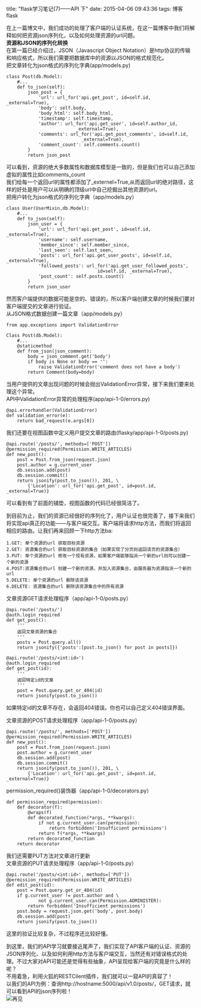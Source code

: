 title: "flask学习笔记(7)——API 下"
date: 2015-04-06 09:43:36
tags: 博客 flask

在上一篇博文中，我们成功的处理了客户端的认证系统，在这一篇博客中我们将解释如何把资源json序列化，以及如何处理资源的url问题。<br/>
<strong>资源和JSON的序列化转换</strong></br>
在第一篇已经介绍过，JSON（Javascript Object Notation）是http协议的传输和响应格式，所以我们需要把数据库中的资源以JSON的格式规范化。<br/>
把文章转化为json格式的序列化字典(app/models.py)

	class Post(db.Model):
		#...
		def to_json(self):
        	json_post = {
            	'url': url_for('api.get_post', id=self.id, _external=True),
            	'body': self.body,
            	'body_html': self.body_html,
            	'timestamp': self.timestamp,
            	'author': url_for('api.get_user', id=self.author_id,
                              _external=True),
            	'comments': url_for('api.get_post_comments', id=self.id,
                                _external=True),
            	'comment_count': self.comments.count()
        	}
        	return json_post

可以看到，资源的绝大多数属性和数据库模型是一致的，但是我们也可以自己添加虚拟的属性比如comments_count<br/>
我们给每一个返回url的属性都添加了_externel=True,从而返回url的绝对路径，这样的好处是用户可以从明确的顶级url中自己挖掘出其他资源的url。<br/>
把用户转化为json格式的序列化字典（app/models.py）

	class User(UserMixin,db.Model):
		#...
		def to_json(self):
        	json_user = {
            	'url': url_for('api.get_post', id=self.id, _external=True),
            	'username': self.username,
            	'member_since': self.member_since,
            	'last_seen': self.last_seen,
            	'posts': url_for('api.get_user_posts', id=self.id, _external=True),
            	'followed_posts': url_for('api.get_user_followed_posts',
                                      id=self.id, _external=True),
            	'post_count': self.posts.count()
        	}
        	return json_user
然而客户端提供的数据可能是空的、错误的，所以客户端创建文章的时候我们要对客户端提交的文章进行验证。<br/>
从JSON格式数据创建一篇文章（app/models.py）

	from app.exceptions import ValidationError
	
	Class Post(db.Model):
		#...
		@staticmethod
    	def from_json(json_comment):
        	body = json_comment.get('body')
        	if body is None or body == '':
            	raise ValidationError('comment does not have a body')
        	return Comment(body=body)

当用户提供的文章出现问题的时候会抛出ValidationError异常，接下来我们要来处理这个异常。<br/>
API中ValidationError异常的处理程序(app/api-1-0/errors.py)

	@api.errorhandler(ValidationError)
	def validation_error(e):
    	return bad_request(e.args[0])

我们还要在视图函数中定义用户提交文章的路由(flasky/app/api-1-0/posts.py)

	@api.route('/posts/', methods=['POST'])
	@permission_required(Permission.WRITE_ARTICLES)
	def new_post():
	    post = Post.from_json(request.json)
	    post.author = g.current_user
	    db.session.add(post)
	    db.session.commit()
	    return jsonify(post.to_json()), 201, \
	        {'Location': url_for('api.get_post', id=post.id, _external=True)}

可以看到有了前面的铺垫，视图函数的代码已经很简洁了。

到目前为止，我们的资源已经很好的序列化了，用户认证也很完善了，接下来我们将实现api真正的功能——与客户端交互。客户端将请求http方法，而我们将返回相应的路由。让我们再来回顾一下http方法ba:<br/>

	1.GET: 单个资源的url 获取目标资源	
	2.GET: 资源集合的url 获取目标资源的集合（如果实现了分页则返回该页的资源集合）
	3.PUT: 单个资源的url 修改一个现有资源，如果客户端能够指派一个新的url则可以创建一个新的资源
	4.POST:资源集合的url 创建一个新的资源，并加入资源集合，由服务器为资源指派一个新的url
	5.DELETE: 单个资源的url 删除该资源
	6.DELETE: 资源集合的url 删除该资源集合中的所有资源

文章资源GET请求处理程序（app/api-1-0/posts.py）

	@api.route('/posts/')
	@auth.login_required
	def get_post():
		'''
		返回文章资源的集合
		'''
		posts = Post.query.all()
		return jsonify({'posts':[post.to_json() for post in posts]})		

	@api.route('/posts/<int:id>')
	@auth.login_required
	def get_post(id):
		'''
		返回特定id的文章
		'''	
    	post = Post.query.get_or_404(id)
    	return jsonify(post.to_json())	
	
如果特定id的文章不存在，会返回404错误。你也可以自己定义404错误界面。<br/>

文章资源的POST请求处理程序（app/api-1-0/posts.py）

	@api.route('/posts/', methods=['POST'])
	@permission_required(Permission.WRITE_ARTICLES)
	def new_post():
    	post = Post.from_json(request.json)
    	post.author = g.current_user
    	db.session.add(post)
    	db.session.commit()
    	return jsonify(post.to_json()), 201, \
        	{'Location': url_for('api.get_post', id=post.id, _external=True)}

permission_required()装饰器（app/api-1-0/decorators.py）

	def permission_required(permission):
    	def decorator(f):
        	@wraps(f)
        	def decorated_function(*args, **kwargs):
            	if not g.current_user.can(permission):
                	return forbidden('Insufficient permissions')
            	return f(*args, **kwargs)
        	return decorated_function
    	return decorator

我们还需要PUT方法对文章进行更新<br/>
文章资源的PUT请求处理程序（app/api-1-0/posts.py）

	@api.route('/posts/<int:id>', methods=['PUT'])
	@permission_required(Permission.WRITE_ARTICLES)
	def edit_post(id):
    	post = Post.query.get_or_404(id)
    	if g.current_user != post.author and \
            	not g.current_user.can(Permission.ADMINISTER):
        	return forbidden('Insufficient permissions')
    	post.body = request.json.get('body', post.body)
    	db.session.add(post)
    	return jsonify(post.to_json())

这里的验证比较复杂，不过程序还比较好懂。<br/>


到这里，我们的API学习就要接近尾声了，我们实现了API客户端的认证、资源的JSON序列化、以及如何利用http方法与客户端交互，当然还有对错误格式的处理。不过大家对API可能还是觉得有些抽象，API呈现给客户端的究竟是什么样的呢？<br/>
不用着急，利用火狐的RESTCilent插件，我们就可以一窥API的真容了！<br/>
以我们的API为例：查询http://hostname:5000/api/v1.0/posts/，GET请求，就可以看到API的json序列啦！<br/>
![再见](C:\\hexo\\source\\img\\post10.jpg)
